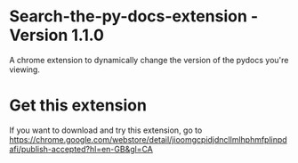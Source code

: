 # Search-the-py-docs-extension - Version 1.1.0
A chrome extension to dynamically change the version of the pydocs you're viewing.

# Get this extension
If you want to download and try this extension, go to https://chrome.google.com/webstore/detail/jioomgcpidjdncllmlhphmfplinpdafi/publish-accepted?hl=en-GB&gl=CA
